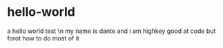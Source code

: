 # hello-world
a hello world test \n
my name is dante and i am highkey good at code but forot how to do most of it 
